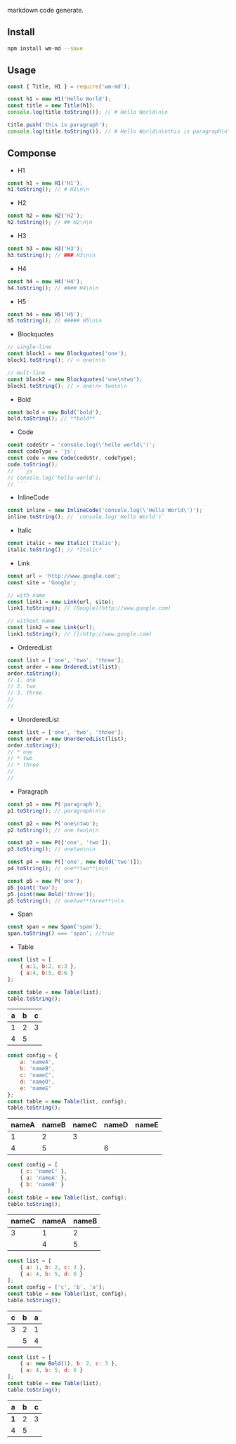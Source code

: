 markdown code generate.

## Install

```sh
npm install wm-md --save
```

## Usage

```js
const { Title, H1 } = require('wm-md');

const h1 = new H1('Hello World');
const title = new Title(h1);
console.log(title.toString()); // # Hello World\n\n

title.push('this is paragraph');
console.log(title.toString()); // # Hello World\n\nthis is paragraph\n\n
```

## Componse

* H1

```js
const h1 = new H1('H1');
h1.toString(); // # H1\n\n
```

* H2

```js
const h2 = new H2('H2');
h2.toString(); // ## H2\n\n
```

* H3

```js
const h3 = new H3('H3');
h3.toString(); // ### H3\n\n
```

* H4

```js
const h4 = new H4('H4');
h4.toString(); // #### H4\n\n
```

* H5

```js
const h4 = new H5('H5');
h5.toString(); // ##### H5\n\n
```

* Blockquotes

```js
// single-line
const block1 = new Blockquotes('one');
block1.toString(); // > one\n\n

// mult-line
const block2 = new Blockquotes('one\ntwo');
block1.toString(); // > one\n> two\n\n
```

* Bold 

```js
const bold = new Bold('bold');
bold.toString(); // **bold**
```

* Code

```js
const codeStr = 'console.log(\'hello world\')';
const codeType = 'js';
const code = new Code(codeStr, codeType);
code.toString();
// ```js
// console.log('hello world');
// ```
```

* InlineCode

```js
const inline = new InlineCode('console.log(\'Hello World\')');
inline.toString(); // `console.log('Hello World')`
```

* Italic

```js
const italic = new Italic('Italic');
italic.toString(); // *Italic*
```

* Link

```js
const url = 'http://www.google.com';
const site = 'Google';

// with name
const link1 = new Link(url, site);
link1.toString(); // [Google](http://www.google.com)

// without name
const link2 = new Link(url);
link1.toString(); // [](http://www.google.com)
```

* OrderedList

```js
const list = ['one', 'two', 'three'];
const order = new OrderedList(list);
order.toString();
// 1. one
// 2. two
// 3. three
//
//
```

* UnorderedList

```js
const list = ['one', 'two', 'three'];
const order = new UnorderedList(list);
order.toString();
// * one
// * two
// * three
//
//
```



* Paragraph

```js
const p1 = new P('paragraph');
p1.toString(); // paragraph\n\n

const p2 = new P('one\ntwo');
p2.toString(); // one two\n\n

const p3 = new P(['one', 'two']);
p3.toString(); // onetwo\n\n

const p4 = new P(['one', new Bold('two')]);
p4.toString(); // one**two**\n\n

const p5 = new P('one');
p5.joint('two');
p5.joint(new Bold('three'));
p5.toString(); // onetwo**three**\n\n
```

* Span

```js
const span = new Span('span');
span.toString() === 'span'; //true
```

* Table

```js
const list = [
    { a:1, b:2, c:3 },
    { a:4, b:5, d:6 }
];
```

```js
const table = new Table(list);
table.toString();
```

| a    | b    | c    |
| ---- | ---- | ---- |
| 1    | 2    | 3    |
| 4    | 5    |      |

```js
const config = {
    a: 'nameA',
    b: 'nameB',
    c: 'nameC',
    d: 'nameD',
    e: 'nameE'
};
const table = new Table(list, config);
table.toString();
```

| nameA | nameB | nameC | nameD | nameE |
| ----- | ----- | ----- | ----- | ----- |
| 1     | 2     | 3     |       |       |
| 4     | 5     |       | 6     |       |

```js
const config = [
    { c: 'nameC' },
    { a: 'nameA' },
    { b: 'nameB' }
];
const table = new Table(list, config);
table.toString();
```

| nameC | nameA | nameB |
| ----- | ----- | ----- |
| 3     | 1     | 2     |
|       | 4     | 5     |

```js
const list = [
    { a: 1, b: 2, c: 3 },
    { a: 4, b: 5, d: 6 }
];
const config = ['c', 'b', 'a'];
const table = new Table(list, config);
table.toString();
```

| c    | b    | a    |
| ---- | ---- | ---- |
| 3    | 2    | 1    |
|      | 5    | 4    |

```js
const list = [
    { a: new Bold(1), b: 2, c: 3 },
    { a: 4, b: 5, d: 6 }
];
const table = new Table(list);
table.toString();
```

| a     | b    | c    |
| ----- | ---- | ---- |
| **1** | 2    | 3    |
| 4     | 5    |      |
